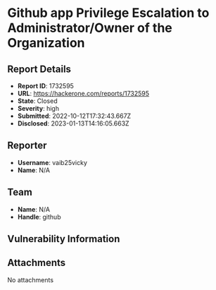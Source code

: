# Github app Privilege Escalation to Administrator/Owner of the Organization 

## Report Details
- **Report ID**: 1732595
- **URL**: https://hackerone.com/reports/1732595
- **State**: Closed
- **Severity**: high
- **Submitted**: 2022-10-12T17:32:43.667Z
- **Disclosed**: 2023-01-13T14:16:05.663Z

## Reporter
- **Username**: vaib25vicky
- **Name**: N/A

## Team
- **Name**: N/A
- **Handle**: github

## Vulnerability Information


## Attachments
No attachments
